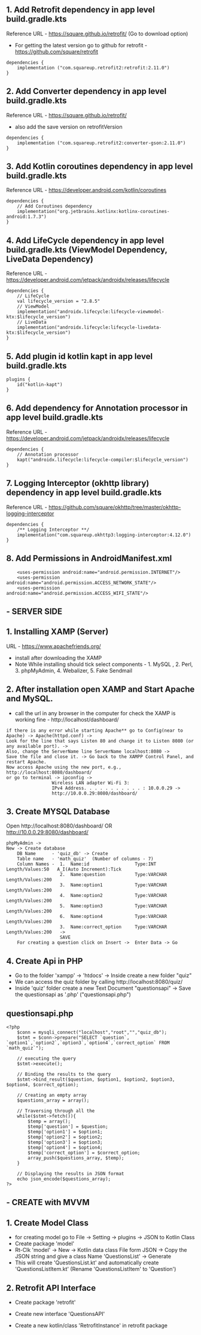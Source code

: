 ## 1. Add Retrofit dependency in app level build.gradle.kts
Reference URL - https://square.github.io/retrofit/  (Go to download option)
  - For getting the latest version go to github for retrofit - https://github.com/square/retrofit
```
dependencies {
    implementation ("com.squareup.retrofit2:retrofit:2.11.0")
}
```

## 2. Add Converter dependency in app level build.gradle.kts
Reference URL - https://square.github.io/retrofit/
  - also add the save version on retrofitVersion
```
dependencies {
    implementation ("com.squareup.retrofit2:converter-gson:2.11.0")
}
```

## 3. Add Kotlin coroutines dependency in app level build.gradle.kts
Reference URL - https://developer.android.com/kotlin/coroutines
```
dependencies {
    // Add Coroutines dependency
    implementation("org.jetbrains.kotlinx:kotlinx-coroutines-android:1.7.3")
}
```

## 4. Add LifeCycle dependency in app level build.gradle.kts (ViewModel Dependency, LiveData Dependency)
Reference URL -  https://developer.android.com/jetpack/androidx/releases/lifecycle
```
dependencies {
    // LifeCycle
    val lifecycle_version = "2.8.5"
    // ViewModel
    implementation("androidx.lifecycle:lifecycle-viewmodel-ktx:$lifecycle_version")
    // LiveData
    implementation("androidx.lifecycle:lifecycle-livedata-ktx:$lifecycle_version")
}
```

## 5. Add plugin id kotlin kapt in app level build.gradle.kts
```
plugins {
    id("kotlin-kapt")
}
```

## 6. Add dependency for Annotation processor in app level build.gradle.kts
Reference URL -  https://developer.android.com/jetpack/androidx/releases/lifecycle
```
dependencies {
    // Annotation processor
    kapt("androidx.lifecycle:lifecycle-compiler:$lifecycle_version")
}
```

## 7. Logging Interceptor (okhttp library) dependency in app level build.gradle.kts
Reference URL - https://github.com/square/okhttp/tree/master/okhttp-logging-interceptor
```
dependencies {
    /** Logging Interceptor **/
    implementation("com.squareup.okhttp3:logging-interceptor:4.12.0")
}
```

## 8. Add Permissions in AndroidManifest.xml
```
    <uses-permission android:name="android.permission.INTERNET"/>
    <uses-permission android:name="android.permission.ACCESS_NETWORK_STATE"/>
    <uses-permission android:name="android.permission.ACCESS_WIFI_STATE"/>
```

## - **SERVER SIDE**
## 1. Installing XAMP (Server)
URL - https://www.apachefriends.org/
- install after downloading the XAMP
- Note While installing should tick select components - 1. MySQL , 2. Perl, 3. phpMyAdmin, 4. Webalizer, 5. Fake Sendmail

## 2. After installation open XAMP and Start Apache and MySQL.
   - call the url in any browser in the computer for check the XAMP is working fine - http://localhost/dashboard/
```
if there is any error while starting Apache** go to Config(near to Apache) -> Apache(httpd.conf) ->
Look for the line that says Listen 80 and change it to Listen 8080 (or any available port). ->
Also, change the ServerName line ServerName localhost:8080 ->
Save the file and close it. -> Go back to the XAMPP Control Panel, and restart Apache.
Now access Apache using the new port, e.g., http://localhost:8080/dashboard/
or go to terminal -> ipconfig ->
                 Wireless LAN adapter Wi-Fi 3:
                 IPv4 Address. . . . . . . . . . . : 10.0.0.29 ->
                 http://10.0.0.29:8080/dashboard/
```

## 3. Create MYSQL Database
Open  http://localhost:8080/dashboard/   OR  http://10.0.0.29:8080/dashboard/
```
phpMyAdmin ->
New -> Create database
    DB Name      - 'quiz_db' -> Create
    Table name   - 'math_quiz'  (Number of columns - 7)
    Column Names -  1.  Name:id                 Type:INT      Length/Values:50   A_I(Auto Increment):Tick
                    2.  Name:question           Type:VARCHAR  Length/Values:200
                    3.  Name:option1            Type:VARCHAR  Length/Values:200
                    4.  Name:option2            Type:VARCHAR  Length/Values:200
                    5.  Name:option3            Type:VARCHAR  Length/Values:200
                    6.  Name:option4            Type:VARCHAR  Length/Values:200
                    3.  Name:correct_option     Type:VARCHAR  Length/Values:200   ->
                    SAVE
    For creating a question click on Insert ->  Enter Data -> Go
```

## 4. Create Api in PHP
- Go to the folder 'xampp' -> 'htdocs' -> Inside create a new folder "quiz"
- We can access the quiz folder by calling http://localhost:8080/quiz/
- Inside 'quiz' folder create a new Text Document "questionsapi" -> Save the questionsapi as '.php' ("questionsapi.php") 
## questionsapi.php
```
<?php
    $conn = mysqli_connect("localhost","root","","quiz_db");
    $stmt = $conn->prepare("SELECT `question`, `option1`,`option2`,`option3`,`option4`,`correct_option` FROM `math_quiz`");

	// executing the query
	$stmt->execute();

	// Binding the results to the query
	$stmt->bind_result($question, $option1, $option2, $option3, $option4, $correct_option);

	// Creating an empty array
	$questions_array = array();

	// Traversing through all the 
	while($stmt->fetch()){
		$temp = array();
		$temp['question'] = $question;
		$temp['option1'] = $option1;
		$temp['option2'] = $option2;
		$temp['option3'] = $option3;
		$temp['option4'] = $option4;
		$temp['correct_option'] = $correct_option;
		array_push($questions_array, $temp);
	}

	// Displaying the results in JSON format
	echo json_encode($questions_array);
?>
```

## - **CREATE with MVVM**
## 1. Create Model Class
   - for creating model go to File -> Setting -> plugins -> JSON to Kotlin Class
   - Create package 'model'
   - Rt-Clk 'model' -> New -> Kotlin data class File form JSON -> Copy the JSON string and give a class Name 'QuestionsList' -> Generate
   - This will create 'QuestionsList.kt' and automatically create 'QuestionsListItem.kt'  (Rename 'QuestionsListItem' to 'Question')

## 2. Retrofit API Interface
   - Create package 'retrofit'
   - Create new interface 'QuestionsAPI'

   - Create a new kotlin/class 'RetrofitInstance'  in retrofit package


































